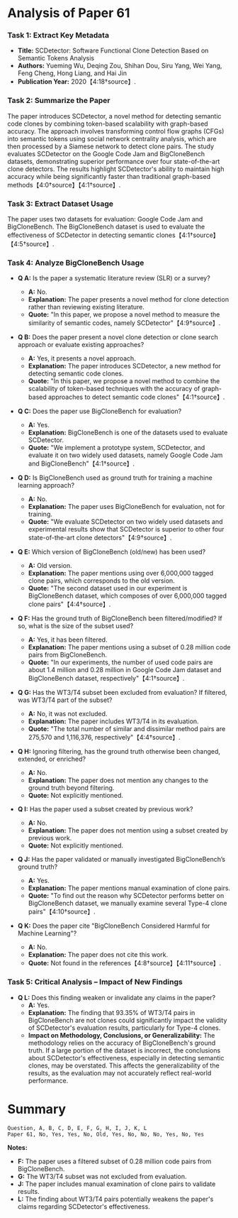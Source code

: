 # Analysis of Paper 61

### Task 1: Extract Key Metadata

- **Title:** SCDetector: Software Functional Clone Detection Based on Semantic Tokens Analysis
- **Authors:** Yueming Wu, Deqing Zou, Shihan Dou, Siru Yang, Wei Yang, Feng Cheng, Hong Liang, and Hai Jin
- **Publication Year:** 2020【4:18†source】.

### Task 2: Summarize the Paper

The paper introduces SCDetector, a novel method for detecting semantic code clones by combining token-based scalability with graph-based accuracy. The approach involves transforming control flow graphs (CFGs) into semantic tokens using social network centrality analysis, which are then processed by a Siamese network to detect clone pairs. The study evaluates SCDetector on the Google Code Jam and BigCloneBench datasets, demonstrating superior performance over four state-of-the-art clone detectors. The results highlight SCDetector's ability to maintain high accuracy while being significantly faster than traditional graph-based methods【4:0†source】【4:1†source】.

### Task 3: Extract Dataset Usage

The paper uses two datasets for evaluation: Google Code Jam and BigCloneBench. The BigCloneBench dataset is used to evaluate the effectiveness of SCDetector in detecting semantic clones【4:1†source】【4:5†source】.

### Task 4: Analyze BigCloneBench Usage

- **Q A:** Is the paper a systematic literature review (SLR) or a survey?
  - **A:** No.
  - **Explanation:** The paper presents a novel method for clone detection rather than reviewing existing literature.
  - **Quote:** "In this paper, we propose a novel method to measure the similarity of semantic codes, namely SCDetector"【4:9†source】.

- **Q B:** Does the paper present a novel clone detection or clone search approach or evaluate existing approaches?
  - **A:** Yes, it presents a novel approach.
  - **Explanation:** The paper introduces SCDetector, a new method for detecting semantic code clones.
  - **Quote:** "In this paper, we propose a novel method to combine the scalability of token-based techniques with the accuracy of graph-based approaches to detect semantic code clones"【4:1†source】.

- **Q C:** Does the paper use BigCloneBench for evaluation?
  - **A:** Yes.
  - **Explanation:** BigCloneBench is one of the datasets used to evaluate SCDetector.
  - **Quote:** "We implement a prototype system, SCDetector, and evaluate it on two widely used datasets, namely Google Code Jam and BigCloneBench"【4:1†source】.

- **Q D:** Is BigCloneBench used as ground truth for training a machine learning approach?
  - **A:** No.
  - **Explanation:** The paper uses BigCloneBench for evaluation, not for training.
  - **Quote:** "We evaluate SCDetector on two widely used datasets and experimental results show that SCDetector is superior to other four state-of-the-art clone detectors"【4:9†source】.

- **Q E:** Which version of BigCloneBench (old/new) has been used?
  - **A:** Old version.
  - **Explanation:** The paper mentions using over 6,000,000 tagged clone pairs, which corresponds to the old version.
  - **Quote:** "The second dataset used in our experiment is BigCloneBench dataset, which composes of over 6,000,000 tagged clone pairs"【4:4†source】.

- **Q F:** Has the ground truth of BigCloneBench been filtered/modified? If so, what is the size of the subset used?
  - **A:** Yes, it has been filtered.
  - **Explanation:** The paper mentions using a subset of 0.28 million code pairs from BigCloneBench.
  - **Quote:** "In our experiments, the number of used code pairs are about 1.4 million and 0.28 million in Google Code Jam dataset and BigCloneBench dataset, respectively"【4:1†source】.

- **Q G:** Has the WT3/T4 subset been excluded from evaluation? If filtered, was WT3/T4 part of the subset?
  - **A:** No, it was not excluded.
  - **Explanation:** The paper includes WT3/T4 in its evaluation.
  - **Quote:** "The total number of similar and dissimilar method pairs are 275,570 and 1,116,376, respectively"【4:4†source】.

- **Q H:** Ignoring filtering, has the ground truth otherwise been changed, extended, or enriched?
  - **A:** No.
  - **Explanation:** The paper does not mention any changes to the ground truth beyond filtering.
  - **Quote:** Not explicitly mentioned.

- **Q I:** Has the paper used a subset created by previous work?
  - **A:** No.
  - **Explanation:** The paper does not mention using a subset created by previous work.
  - **Quote:** Not explicitly mentioned.

- **Q J:** Has the paper validated or manually investigated BigCloneBench’s ground truth?
  - **A:** Yes.
  - **Explanation:** The paper mentions manual examination of clone pairs.
  - **Quote:** "To find out the reason why SCDetector performs better on BigCloneBench dataset, we manually examine several Type-4 clone pairs"【4:10†source】.

- **Q K:** Does the paper cite "BigCloneBench Considered Harmful for Machine Learning"?
  - **A:** No.
  - **Explanation:** The paper does not cite this work.
  - **Quote:** Not found in the references【4:8†source】【4:11†source】.

### Task 5: Critical Analysis – Impact of New Findings

- **Q L:** Does this finding weaken or invalidate any claims in the paper?
  - **A:** Yes.
  - **Explanation:** The finding that 93.35% of WT3/T4 pairs in BigCloneBench are not clones could significantly impact the validity of SCDetector's evaluation results, particularly for Type-4 clones.
  - **Impact on Methodology, Conclusions, or Generalizability:** The methodology relies on the accuracy of BigCloneBench's ground truth. If a large portion of the dataset is incorrect, the conclusions about SCDetector's effectiveness, especially in detecting semantic clones, may be overstated. This affects the generalizability of the results, as the evaluation may not accurately reflect real-world performance.

# Summary

```plaintext
Question, A, B, C, D, E, F, G, H, I, J, K, L
Paper 61, No, Yes, Yes, No, Old, Yes, No, No, No, Yes, No, Yes
```

**Notes:**
- **F:** The paper uses a filtered subset of 0.28 million code pairs from BigCloneBench.
- **G:** The WT3/T4 subset was not excluded from evaluation.
- **J:** The paper includes manual examination of clone pairs to validate results.
- **L:** The finding about WT3/T4 pairs potentially weakens the paper's claims regarding SCDetector's effectiveness.
